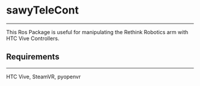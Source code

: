 # sawyTeleCont
---------------

This Ros Package is useful for manipulating the Rethink Robotics arm with HTC Vive Controllers.

## Requirements
----------------
HTC Vive, SteamVR, pyopenvr


